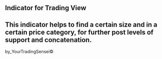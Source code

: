 Indicator for Trading View
---------------------------------------------------------------------------------------------------------------------------------------
  This indicator helps to find a certain size and in a certain price category, for further post levels of support and concatenation.
---------------------------------------------------------------------------------------------------------------------------------------
by_YourTradingSensei©
